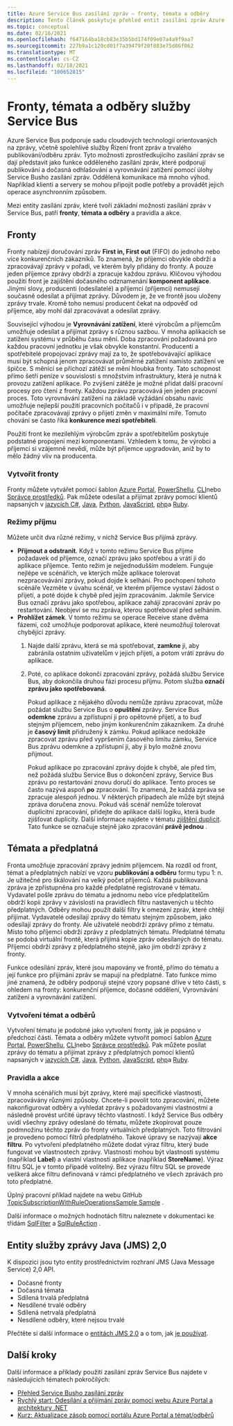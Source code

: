 ```yaml
---
title: Azure Service Bus zasílání zpráv – fronty, témata a odběry
description: Tento článek poskytuje přehled entit zasílání zpráv Azure Service Bus (fronty, témata a odběry).
ms.topic: conceptual
ms.date: 02/16/2021
ms.openlocfilehash: f647164ba18cb83e35b5bd174f09e07a4a9f9aa7
ms.sourcegitcommit: 227b9a1c120cd01f7a39479f20f883e75d86f062
ms.translationtype: MT
ms.contentlocale: cs-CZ
ms.lasthandoff: 02/18/2021
ms.locfileid: "100652815"
---
```

# <a name="service-bus-queues-topics-and-subscriptions"></a>Fronty, témata a odběry služby Service Bus
Azure Service Bus podporuje sadu cloudových technologií orientovaných na zprávy, včetně spolehlivé služby Řízení front zpráv a trvalého publikování/odběru zpráv. Tyto možnosti zprostředkujícího zasílání zpráv se dají představit jako funkce odděleného zasílání zpráv, které podporují publikování a dočasná odhlašování a vyrovnávání zatížení pomocí úlohy Service Busho zasílání zpráv. Oddělená komunikace má mnoho výhod. Například klienti a servery se mohou připojit podle potřeby a provádět jejich operace asynchronním způsobem.

Mezi entity zasílání zpráv, které tvoří základní možnosti zasílání zpráv v Service Bus, patří **fronty**, **témata a odběry** a pravidla a akce.

## <a name="queues"></a>Fronty
Fronty nabízejí doručování zpráv **First in, First out** (FIFO) do jednoho nebo více konkurenčních zákazníků. To znamená, že příjemci obvykle obdrží a zpracovávají zprávy v pořadí, ve kterém byly přidány do fronty. A pouze jeden příjemce zprávy obdrží a zpracuje každou zprávu. Klíčovou výhodou použití front je zajištění dočasného odznamenání **komponent aplikace**. Jinými slovy, producenti (odesílatelé) a příjemci (příjemci) nemusejí současně odesílat a přijímat zprávy. Důvodem je, že ve frontě jsou uloženy zprávy trvale. Kromě toho nemusí producent čekat na odpověď od příjemce, aby mohl dál zpracovávat a odesílat zprávy.

Související výhodou je **Vyrovnávání zatížení**, které výrobcům a příjemcům umožňuje odesílat a přijímat zprávy s různou sazbou. V mnoha aplikacích se zatížení systému v průběhu času mění. Doba zpracování požadovaná pro každou pracovní jednotku je však obvykle konstantní. Producenti a spotřebitelé propojovací zprávy mají za to, že spotřebovávající aplikace musí být schopná jenom zpracovávat průměrné zatížení namísto zatížení ve špičce. S měnící se příchozí zátěží se mění hloubka fronty. Tato schopnost přímo šetří peníze v souvislosti s množstvím infrastruktury, která je nutná k provozu zatížení aplikace. Po zvýšení zátěže je možné přidat další pracovní procesy pro čtení z fronty. Každou zprávu zpracovává jen jeden pracovní proces. Toto vyrovnávání zatížení na základě vyžádání obsahu navíc umožňuje nejlepší použití pracovních počítačů i v případě, že pracovní počítače zpracovávají zprávy o přijetí změn v maximální míře. Tomuto chování se často říká **konkurence mezi spotřebiteli**.

Použití front ke mezilehlým výrobcům zpráv a spotřebitelům poskytuje podstatné propojení mezi komponentami. Vzhledem k tomu, že výrobci a příjemci si vzájemně nevědí, může být příjemce upgradován, aniž by to mělo žádný vliv na producenta.

### <a name="create-queues"></a>Vytvořit fronty
Fronty můžete vytvářet pomocí šablon [Azure Portal](service-bus-quickstart-portal.md), [PowerShellu](service-bus-quickstart-powershell.md), [CLI](service-bus-quickstart-cli.md)nebo [Správce prostředků](service-bus-resource-manager-namespace-queue.md). Pak můžete odesílat a přijímat zprávy pomocí klientů napsaných v [jazycích C#](service-bus-dotnet-get-started-with-queues.md), [Java](service-bus-java-how-to-use-queues.md), [Python](service-bus-python-how-to-use-queues.md), [JavaScript](service-bus-nodejs-how-to-use-queues.md), [php](service-bus-php-how-to-use-queues.md)a [Ruby](service-bus-ruby-how-to-use-queues.md). 

### <a name="receive-modes"></a>Režimy příjmu
Můžete určit dva různé režimy, v nichž Service Bus přijímá zprávy.

- **Přijmout a odstranit**. Když v tomto režimu Service Bus přijme požadavek od příjemce, označí zprávu jako spotřebou a vrátí ji do aplikace příjemce. Tento režim je nejjednodušším modelem. Funguje nejlépe ve scénářích, ve kterých může aplikace tolerovat nezpracovávání zprávy, pokud dojde k selhání. Pro pochopení tohoto scénáře Vezměte v úvahu scénář, ve kterém příjemce vystaví žádost o přijetí, a poté dojde k chybě před jejím zpracováním. Jakmile Service Bus označí zprávu jako spotřebou, aplikace zahájí zpracování zpráv po restartování. Neobjeví se mu zpráva, kterou spotřeboval před selháním.
- **Prohlížet zámek**. V tomto režimu se operace Receive stane dvěma fázemi, což umožňuje podporovat aplikace, které neumožňují tolerovat chybějící zprávy. 
    1. Najde další zprávu, která se má spotřebovat, **zamkne** ji, aby zabránila ostatním uživatelům v jejich přijetí, a potom vrátí zprávu do aplikace. 
    1. Poté, co aplikace dokončí zpracování zprávy, požádá službu Service Bus, aby dokončila druhou fázi procesu příjmu. Potom služba **označí zprávu jako spotřebovaná**. 

        Pokud aplikace z nějakého důvodu nemůže zprávu zpracovat, může požádat službu Service Bus o **opuštění** zprávy. Service Bus **odemkne** zprávu a zpřístupní ji pro opětovné přijetí, a to buď stejným příjemcem, nebo jiným konkurenčním zákazníkem. Za druhé je **časový limit** přidružený k zámku. Pokud aplikace nedokáže zpracovat zprávu před vypršením časového limitu zámku, Service Bus zprávu odemkne a zpřístupní ji, aby ji bylo možné znovu přijmout.

        Pokud aplikace po zpracování zprávy dojde k chybě, ale před tím, než požádá službu Service Bus o dokončení zprávy, Service Bus zprávu po restartování znovu doručí do aplikace. Tento proces se často nazývá aspoň **po** zpracování. To znamená, že každá zpráva se zpracuje alespoň jednou. V některých případech ale může být stejná zpráva doručena znovu. Pokud váš scénář nemůže tolerovat duplicitní zpracování, přidejte do aplikace další logiku, která bude zjišťovat duplicity. Další informace najdete v tématu [zjištění duplicit](duplicate-detection.md). Tato funkce se označuje stejně jako zpracování **právě jednou** .

## <a name="topics-and-subscriptions"></a>Témata a předplatná
Fronta umožňuje zpracování zprávy jedním příjemcem. Na rozdíl od front, témat a předplatných nabízí ve vzoru **publikování a odběru** formu typu 1: n. Je užitečné pro škálování na velký počet příjemců. Každá publikovaná zpráva je zpřístupněna pro každé předplatné registrované v tématu. Vydavatel pošle zprávu do tématu a jednomu nebo více předplatitelům obdrží kopii zprávy v závislosti na pravidlech filtru nastavených u těchto předplatných. Odběry mohou použít další filtry k omezení zpráv, které chtějí přijímat. Vydavatelé odesílají zprávy do tématu stejným způsobem, jako odesílají zprávy do fronty. Ale uživatelé neobdrží zprávy přímo z tématu. Místo toho příjemci obdrží zprávy z předplatných tématu. Předplatné tématu se podobá virtuální frontě, která přijímá kopie zpráv odesílaných do tématu. Příjemci obdrží zprávy z předplatného stejně, jako jim obdrží zprávy z fronty.

Funkce odesílání zpráv, které jsou mapovány ve frontě, přímo do tématu a její funkce pro přijímání zpráv se mapují na předplatné. Tato funkce mimo jiné znamená, že odběry podporují stejné vzory popsané dříve v této části, s ohledem na fronty: konkurenční příjemce, dočasné oddělení, Vyrovnávání zatížení a vyrovnávání zatížení.

### <a name="create-topics-and-subscriptions"></a>Vytvoření témat a odběrů
Vytvoření tématu je podobné jako vytvoření fronty, jak je popsáno v předchozí části. Témata a odběry můžete vytvořit pomocí šablon [Azure Portal](service-bus-quickstart-topics-subscriptions-portal.md), [PowerShellu](service-bus-quickstart-powershell.md), [CLI](service-bus-tutorial-topics-subscriptions-cli.md)nebo [Správce prostředků](service-bus-resource-manager-namespace-topic.md). Pak můžete posílat zprávy do tématu a přijímat zprávy z předplatných pomocí klientů napsaných v [jazycích C#](service-bus-dotnet-how-to-use-topics-subscriptions.md), [Java](service-bus-java-how-to-use-topics-subscriptions.md), [Python](service-bus-python-how-to-use-topics-subscriptions.md), [JavaScript](service-bus-nodejs-how-to-use-topics-subscriptions.md), [php](service-bus-php-how-to-use-topics-subscriptions.md)a [Ruby](service-bus-ruby-how-to-use-topics-subscriptions.md). 

### <a name="rules-and-actions"></a>Pravidla a akce
V mnoha scénářích musí být zprávy, které mají specifické vlastnosti, zpracovávány různými způsoby. Chcete-li povolit toto zpracování, můžete nakonfigurovat odběry a vyhledat zprávy s požadovanými vlastnostmi a následně provést určité úpravy těchto vlastností. I když Service Bus odběry uvidí všechny zprávy odeslané do tématu, můžete zkopírovat pouze podmnožinu těchto zpráv do fronty virtuálních předplatných. Toto filtrování je provedeno pomocí filtrů předplatného. Takové úpravy se nazývají **akce filtru**. Po vytvoření předplatného můžete dodat výraz filtru, který bude fungovat ve vlastnostech zprávy. Vlastnosti mohou být vlastnosti systému (například **Label**) a vlastní vlastnosti aplikace (například **StoreName**). Výraz filtru SQL je v tomto případě volitelný. Bez výrazu filtru SQL se provede veškerá akce filtru definovaná v rámci předplatného ve všech zprávách pro toto předplatné.

Úplný pracovní příklad najdete na webu GitHub [TopicSubscriptionWithRuleOperationsSample Sample](https://github.com/Azure/azure-service-bus/tree/master/samples/DotNet/GettingStarted/Microsoft.Azure.ServiceBus/TopicSubscriptionWithRuleOperationsSample) .

Další informace o možných hodnotách filtru naleznete v dokumentaci ke třídám [SqlFilter](/dotnet/api/microsoft.azure.servicebus.sqlfilter) a [SqlRuleAction](/dotnet/api/microsoft.azure.servicebus.sqlruleaction) .

## <a name="java-message-service-jms-20-entities"></a>Entity služby zprávy Java (JMS) 2,0
K dispozici jsou tyto entity prostřednictvím rozhraní JMS (Java Message Service) 2,0 API.

  * Dočasné fronty
  * Dočasná témata
  * Sdílená trvalá předplatná
  * Nesdílené trvalé odběry
  * Sdílená netrvalá předplatná
  * Nesdílené odběry, které nejsou trvalé

Přečtěte si další informace o [entitách JMS 2,0](java-message-service-20-entities.md) a o tom, jak [je používat](how-to-use-java-message-service-20.md).

## <a name="next-steps"></a>Další kroky

Další informace a příklady použití zasílání zpráv Service Bus najdete v následujících tématech pokročilých:

* [Přehled Service Busho zasílání zpráv](service-bus-messaging-overview.md)
* [Rychlý start: Odesílání a přijímání zpráv pomocí webu Azure Portal a architektury .NET](service-bus-quickstart-portal.md)
* [Kurz: Aktualizace zásob pomocí portálu Azure Portal a témat/odběrů](service-bus-tutorial-topics-subscriptions-portal.md)


